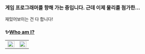 ### 게임 프로그래머를 향해 가는 중입니다. 근데 이제 물리를 첨가한...

재밌어보이는 건 다 합니다!
### ✨[Who am I?](https://github.com/hhj3258/Portfolio)



<table><tr><td valign="top" width="50%">

<img src="https://github-readme-stats.vercel.app/api?username=hhj3258&show_icons=true&count_private=true&hide_border=true" align="left" style="width: 100%" />

</td><td valign="top" width="50%">

<img src="https://github-readme-stats.vercel.app/api/top-langs/?username=hhj3258&hide_border=true&layout=compact" align="left" style="width: 100%" />

</td></tr></table>  

<br/>  

